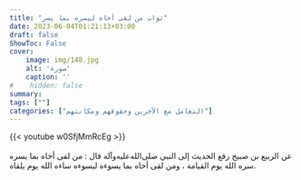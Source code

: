 ```yaml
---
title: "ثواب من لقى أخاه ليسره بما يسر"
date: 2023-06-04T01:21:13+03:00
draft: false
ShowToc: False
cover:
    image: img/148.jpg
    alt: 'صورة'
    caption: ''
#    hidden: false
summary: 
tags: [""]
categories: ["التعامل مع الآخرين وحقوقهم ومكانتهم"]
---
```

{{< youtube w0SfjMmRcEg >}}  
 <br>
عن الربيع بن صبيح رفع الحديث إلى النبي صلى‌الله‌عليه‌وآله قال : من لقى
أخاه بما يسره سره الله يوم القيامة ، ومن لقى أخاه بما يسوءه ليسوءه ساءه الله يوم يلقاه.
